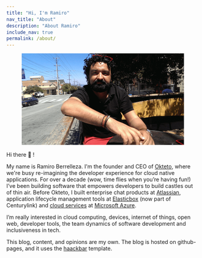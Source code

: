 ```yaml
---
title: "Hi, I'm Ramiro"
nav_title: "About"
description: "About Ramiro"
include_nav: true
permalink: /about/
---
```


<figure>
	<a href="/images/ramiro.png"><img src="/images/ramiro.png" alt=""></a>
</figure>


Hi there 👋 !

My name is Ramiro Berrelleza. I'm the founder and CEO of [Okteto](https://okteto.com), where we're busy re-imagining the developer experience for cloud native applications. For over a decade (wow, time flies when you’re having fun!) I’ve been building software that empowers developers to build castles out of thin air. Before Okteto, I built enterprise chat products at [Atlassian](https://atlassian.com), application lifecycle management tools at [Elasticbox](https://elasticbox.com) (now part of Centurylink) and [cloud services](https://azure.microsoft.com/en-us/services/service-bus/) at [Microsoft Azure](https://azure.microsoft.com).

 I’m really interested in cloud computing, devices, internet of things, open web, developer tools, the team dynamics of software development and inclusiveness in tech.

This blog, content, and opinions are my own. The blog is hosted on github-pages, and it uses the [haackbar](https://github.com/Haacked/haackbar) template.
